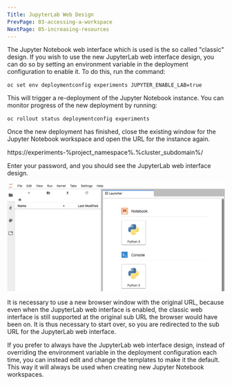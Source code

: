 ```yaml
---
Title: JupyterLab Web Design
PrevPage: 03-accessing-a-workspace
NextPage: 05-increasing-resources
---
```


The Jupyter Notebook web interface which is used is the so called "classic" design. If you wish to use the new JupyterLab web interface design, you can do so by setting an environment variable in the deployment configuration to enable it. To do this, run the command:

```execute
oc set env deploymentconfig experiments JUPYTER_ENABLE_LAB=true
```

This will trigger a re-deployment of the Jupyter Notebook instance. You can monitor progress of the new deployment by running:

```execute
oc rollout status deploymentconfig experiments
```

Once the new deployment has finished, close the existing window for the Jupyter Notebook workspace and open the URL for the instance again.

https://experiments-%project_namespace%.%cluster_subdomain%/

Enter your password, and you should see the JupyterLab web interface design.

![JupyterLab Interface](jupyterlabwebdesign.png)

It is necessary to use a new browser window with the original URL, because even when the JupyterLab web interface is enabled, the classic web interface is still supported at the original sub URL the browser would have been on. It is thus necessary to start over, so you are redirected to the sub URL for the JupyterLab web interface.

If you prefer to always have the JupyterLab web interface design, instead of overriding the environment variable in the deployment configuration each time, you can instead edit and change the templates to make it the default. This way it will always be used when creating new Jupyter Notebook workspaces.

